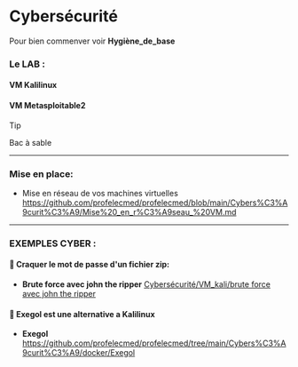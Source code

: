 # Cybersécurité

Pour bien commenver voir **Hygiène_de_base**

### Le LAB :

#### VM Kalilinux

#### VM Metasploitable2


>[!TIP]
>
>Bac à sable

------

### Mise en place:

* Mise en réseau de vos machines virtuelles  https://github.com/profelecmed/profelecmed/blob/main/Cybers%C3%A9curit%C3%A9/Mise%20_en_r%C3%A9seau_%20VM.md
------

### EXEMPLES CYBER :

#### 📒 Craquer le mot de passe d'un fichier zip:

* **Brute force avec john the ripper**  [Cybersécurité/VM_kali/brute force avec john the ripper](https://github.com/profelecmed/profelecmed/tree/main/Cybers%C3%A9curit%C3%A9/VM_kali/brute%20force%20avec%20john%20the%20ripper)

#### 📒 Exegol est une alternative a Kalilinux

* **Exegol**   https://github.com/profelecmed/profelecmed/tree/main/Cybers%C3%A9curit%C3%A9/docker/Exegol


